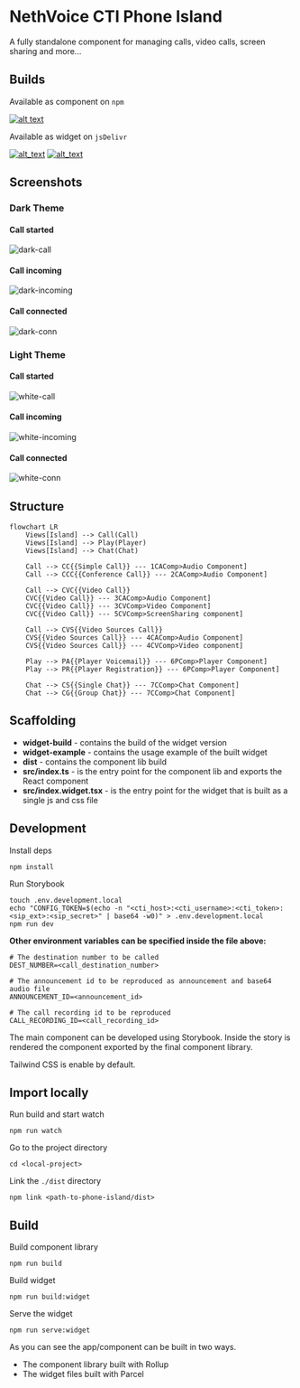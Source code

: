 # NethVoice CTI Phone Island

A fully standalone component for managing calls, video calls, screen sharing and more...

## Builds

Available as component on `npm`

[![alt text](https://img.shields.io/npm/dw/@nethesis/phone-island?label=npm&color=red&style=for-the-badge)](https://www.npmjs.com/package/@nethesis/phone-island)

Available as widget on `jsDelivr`

[![alt_text](https://img.shields.io/jsdelivr/gh/hw/nethesis/phone-island?label=jsdelivr-js&style=for-the-badge)](https://cdn.jsdelivr.net/gh/nethesis/phone-island/dist-widget/index.widget.js)
[![alt_text](https://img.shields.io/jsdelivr/gh/hw/nethesis/phone-island?label=jsdelivr-css&color=blue&style=for-the-badge)](https://cdn.jsdelivr.net/gh/nethesis/phone-island/dist-widget/index.widget.css)

## Screenshots

### Dark Theme
#### Call started
![dark-call](https://github.com/nethesis/phone-island/assets/6152486/a65ce4b8-53b9-4450-a530-a8b9eba5216e)

#### Call incoming
![dark-incoming](https://github.com/nethesis/phone-island/assets/6152486/54f30441-21d2-42b2-bed5-af99aa9f85e4)

#### Call connected
![dark-conn](https://github.com/nethesis/phone-island/assets/6152486/bac24d1f-aa5e-405f-b00e-a5093f3b0bea)

### Light Theme
#### Call started
![white-call](https://github.com/nethesis/phone-island/assets/6152486/280a6d6f-0cda-4779-b15a-d3613ae3d8cb)

#### Call incoming
![white-incoming](https://github.com/nethesis/phone-island/assets/6152486/5ca7e539-de88-4d69-9dac-98573564ad8c)

#### Call connected
![white-conn](https://github.com/nethesis/phone-island/assets/6152486/8eb88b6b-0e74-4e51-9b80-904548762473)

## Structure

```mermaid
flowchart LR
    Views[Island] --> Call(Call)
    Views[Island] --> Play(Player)
    Views[Island] --> Chat(Chat)

    Call --> CC{{Simple Call}} --- 1CAComp>Audio Component]
    Call --> CCC{{Conference Call}} --- 2CAComp>Audio Component]

    Call --> CVC{{Video Call}}
    CVC{{Video Call}} --- 3CAComp>Audio Component]
    CVC{{Video Call}} --- 3CVComp>Video Component]
    CVC{{Video Call}} --- 5CVComp>ScreenSharing component]

    Call --> CVS{{Video Sources Call}}
    CVS{{Video Sources Call}} --- 4CAComp>Audio Component]
    CVS{{Video Sources Call}} --- 4CVComp>Video component]

    Play --> PA{{Player Voicemail}} --- 6PComp>Player Component]
    Play --> PR{{Player Registration}} --- 6PComp>Player Component]

    Chat --> CS{{Single Chat}} --- 7CComp>Chat Component]
    Chat --> CG{{Group Chat}} --- 7CComp>Chat Component]
```

## Scaffolding

- **widget-build** - contains the build of the widget version
- **widget-example** - contains the usage example of the built widget
- **dist** - contains the component lib build
- **src/index.ts** - is the entry point for the component lib and exports the React component
- **src/index.widget.tsx** - is the entry point for the widget that is built as a single js and css file

## Development

Install deps

```
npm install
```

Run Storybook

```
touch .env.development.local
echo "CONFIG_TOKEN=$(echo -n "<cti_host>:<cti_username>:<cti_token>:<sip_ext>:<sip_secret>" | base64 -w0)" > .env.development.local
npm run dev
```
**Other environment variables can be specified inside the file above:**

```
# The destination number to be called
DEST_NUMBER=<call_destination_number>

# The announcement id to be reproduced as announcement and base64 audio file
ANNOUNCEMENT_ID=<announcement_id>

# The call recording id to be reproduced
CALL_RECORDING_ID=<call_recording_id>
```

The main component can be developed using Storybook. Inside the story is rendered the component exported by the final component library.

Tailwind CSS is enable by default.

## Import locally

Run build and start watch

```
npm run watch
```

Go to the project directory

```
cd <local-project>
```

Link the `./dist` directory

```
npm link <path-to-phone-island/dist>
```

## Build

Build component library

```
npm run build
```

Build widget

```
npm run build:widget
```

Serve the widget

```
npm run serve:widget
```

As you can see the app/component can be built in two ways.

- The component library built with Rollup
- The widget files built with Parcel

